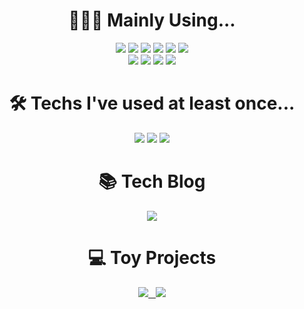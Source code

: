 <!--
**leahgo/leahgo** is a ✨ _special_ ✨ repository because its `README.md` (this file) appears on your GitHub profile.

Here are some ideas to get you started:

- 🔭 I’m currently working on ...
- 🌱 I’m currently learning ...
- 👯 I’m looking to collaborate on ...
- 🤔 I’m looking for help with ...
- 💬 Ask me about ...
- 📫 How to reach me: ...
- 😄 Pronouns: ...
- ⚡ Fun fact: ...
-->

<div style="text-align:center">
  <span>
    <h1>👩🏼‍💻&nbsp;Mainly Using...</h1>
    <img src="https://img.shields.io/badge/Spring-6DB33F?logo=Spring&logoColor=white"/>
    <img src="https://img.shields.io/badge/Java-007396?logo=Java&logoColor=white"/>
    <img src="https://img.shields.io/badge/JavaScript-F7DF1E?logo=JavaScript&logoColor=white"/>
    <img src="https://img.shields.io/badge/Vue-4FC08D?logo=Vue-dot-js&logoColor=white"/>
    <img src="https://img.shields.io/badge/MySql-4479A1?logo=MySql&logoColor=white"/>
    <img src="https://img.shields.io/badge/Oracle-F80000?logo=Oracle&logoColor=white"/>
    <br />
    <img src="https://img.shields.io/badge/C-A8B9CC?logo=C&logoColor=white"/>
    <img src="https://img.shields.io/badge/C%23-239120?logo=C-sharp&logoColor=white"/>
    <img src="https://img.shields.io/badge/HTML-E34F26?logo=HTML5&logoColor=white"/>
    <img src="https://img.shields.io/badge/CSS-1572B6?logo=css3&logoColor=white"/>
    <br/>  
    <h1>🛠&nbsp;Techs I've used at least once...</h1>
    <img src="https://img.shields.io/badge/React-61DAFB?logo=React&logoColor=white"/>
    <img src="https://img.shields.io/badge/C++-00599C?logo=C%2B%2B&logoColor=white"/>
    <img src="https://img.shields.io/badge/Android-3DDC84?logo=Android&logoColor=white"/>
    <h1>📚&nbsp;Tech Blog</h1>
    <a href="https://velog.io/@theleah"><img src="https://img.shields.io/badge/Velog@theleah-11B48A?logoColor=white"/></a>
    <h1>💻&nbsp;Toy Projects</h1>
    <a href="https://leahgo.github.io/CovidDashboardReact" title="CovidDashboard-react"><img src="https://img.shields.io/badge/Covid_DashBoard_(React)-51C4D3?logo=React&labelColor=gray"/>
      &nbsp;
      <a href="https://leahgo.github.io/covid-dashboard-vue" title="CovidDashboard-Vue"><img src="https://img.shields.io/badge/Covid_DashBoard_(Vue)-4FC08D?logo=Vue-dot-js&labelColor=gray"/>
      </a>
  </span>
</div>

